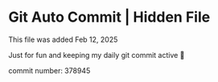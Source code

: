 # Git Auto Commit | Hidden File

This file was added Feb 12, 2025

Just for fun and keeping my daily git commit active 🤪

commit number: 378945
